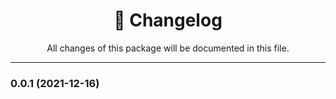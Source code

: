<div align="center"><h1>📝 Changelog</h1><p>All changes of this package will be documented in this file.</p></div>

---

### 0.0.1 (2021-12-16)
